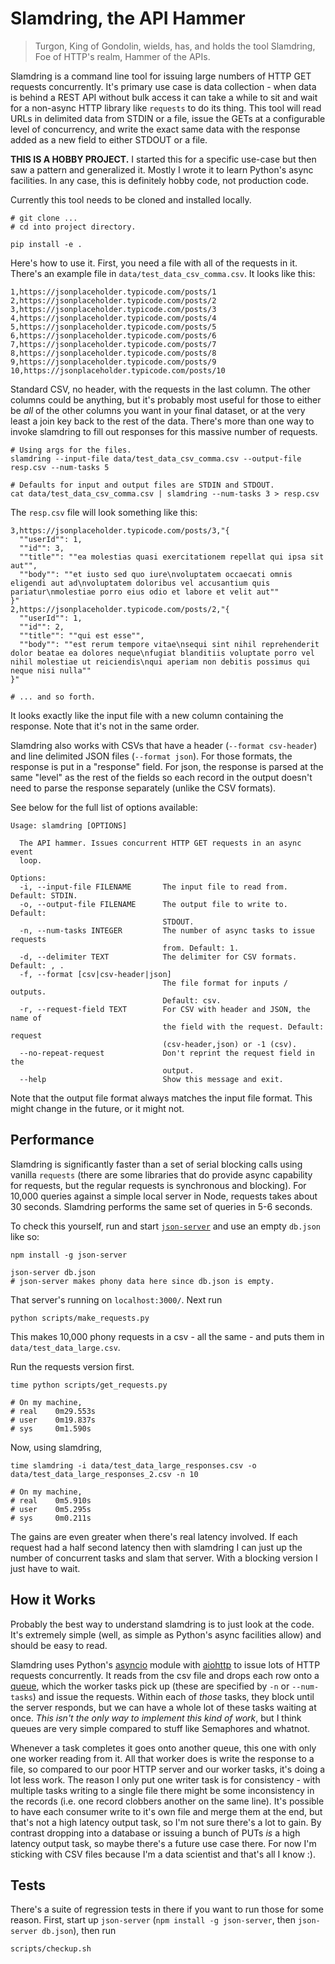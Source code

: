 # Slamdring, the API Hammer

> Turgon, King of Gondolin, wields, has, and holds the tool Slamdring, Foe of HTTP's realm, Hammer of the APIs.

Slamdring is a command line tool for issuing large numbers of HTTP GET requests concurrently.
It's primary use case is data collection - when data is behind a REST API without bulk access it can take a while to sit and wait for a non-async HTTP library like `requests` to do its thing.
This tool will read URLs in delimited data from STDIN or a file, issue the GETs at a configurable level of concurrency, and write the exact same data with the response added as a new field to either STDOUT or a file.

**THIS IS A HOBBY PROJECT.**
I started this for a specific use-case but then saw a pattern and generalized it.
Mostly I wrote it to learn Python's async facilities.
In any case, this is definitely hobby code, not production code.

Currently this tool needs to be cloned and installed locally.

```shell
# git clone ...
# cd into project directory.

pip install -e .
```

Here's how to use it.
First, you need a file with all of the requests in it.
There's an example file in `data/test_data_csv_comma.csv`.
It looks like this:

```
1,https://jsonplaceholder.typicode.com/posts/1
2,https://jsonplaceholder.typicode.com/posts/2
3,https://jsonplaceholder.typicode.com/posts/3
4,https://jsonplaceholder.typicode.com/posts/4
5,https://jsonplaceholder.typicode.com/posts/5
6,https://jsonplaceholder.typicode.com/posts/6
7,https://jsonplaceholder.typicode.com/posts/7
8,https://jsonplaceholder.typicode.com/posts/8
9,https://jsonplaceholder.typicode.com/posts/9
10,https://jsonplaceholder.typicode.com/posts/10
```

Standard CSV, no header, with the requests in the last column.
The other columns could be anything, but it's probably most useful for those to either be _all_ of the other columns you want in your final dataset, or at the very least a join key back to the rest of the data.
There's more than one way to invoke slamdring to fill out responses for this massive number of requests.

```shell
# Using args for the files.
slamdring --input-file data/test_data_csv_comma.csv --output-file resp.csv --num-tasks 5

# Defaults for input and output files are STDIN and STDOUT.
cat data/test_data_csv_comma.csv | slamdring --num-tasks 3 > resp.csv
```

The `resp.csv` file will look something like this:

```
3,https://jsonplaceholder.typicode.com/posts/3,"{
  ""userId"": 1,
  ""id"": 3,
  ""title"": ""ea molestias quasi exercitationem repellat qui ipsa sit aut"",
  ""body"": ""et iusto sed quo iure\nvoluptatem occaecati omnis eligendi aut ad\nvoluptatem doloribus vel accusantium quis pariatur\nmolestiae porro eius odio et labore et velit aut""
}"
2,https://jsonplaceholder.typicode.com/posts/2,"{
  ""userId"": 1,
  ""id"": 2,
  ""title"": ""qui est esse"",
  ""body"": ""est rerum tempore vitae\nsequi sint nihil reprehenderit dolor beatae ea dolores neque\nfugiat blanditiis voluptate porro vel nihil molestiae ut reiciendis\nqui aperiam non debitis possimus qui neque nisi nulla""
}"

# ... and so forth.
```

It looks exactly like the input file with a new column containing the response.
Note that it's not in the same order.

Slamdring also works with CSVs that have a header (`--format csv-header`) and line delimited JSON files (`--format json`).
For those formats, the response is put in a "response" field.
For json, the response is parsed at the same "level" as the rest of the fields so each record in the output doesn't need to parse the response separately (unlike the CSV formats).

See below for the full list of options available:

```
Usage: slamdring [OPTIONS]

  The API hammer. Issues concurrent HTTP GET requests in an async event
  loop.

Options:
  -i, --input-file FILENAME       The input file to read from. Default: STDIN.
  -o, --output-file FILENAME      The output file to write to. Default:
                                  STDOUT.
  -n, --num-tasks INTEGER         The number of async tasks to issue requests
                                  from. Default: 1.
  -d, --delimiter TEXT            The delimiter for CSV formats. Default: , .
  -f, --format [csv|csv-header|json]
                                  The file format for inputs / outputs.
                                  Default: csv.
  -r, --request-field TEXT        For CSV with header and JSON, the name of
                                  the field with the request. Default: request
                                  (csv-header,json) or -1 (csv).
  --no-repeat-request             Don't reprint the request field in the
                                  output.
  --help                          Show this message and exit.
```

Note that the output file format always matches the input file format.
This might change in the future, or it might not.

## Performance

Slamdring is significantly faster than a set of serial blocking calls using vanilla  `requests` (there are some libraries that do provide async capability for requests, but the regular requests is synchronous and blocking).
For 10,000 queries against a simple local server in Node, requests takes about 30 seconds.
Slamdring performs the same set of queries in 5-6 seconds.

To check this yourself, run and start [`json-server`](https://github.com/typicode/json-server) and use an empty `db.json` like so:

```shell
npm install -g json-server

json-server db.json
# json-server makes phony data here since db.json is empty.
```

That server's running on `localhost:3000/`.
Next run 

```
python scripts/make_requests.py
```

This makes 10,000 phony requests in a csv - all the same - and puts them in `data/test_data_large.csv`.

Run the requests version first.

```
time python scripts/get_requests.py

# On my machine, 
# real    0m29.553s
# user    0m19.837s
# sys     0m1.590s
```

Now, using slamdring,

```
time slamdring -i data/test_data_large_responses.csv -o data/test_data_large_responses_2.csv -n 10

# On my machine,
# real    0m5.910s
# user    0m5.295s
# sys     0m0.211s
```

The gains are even greater when there's real latency involved.
If each request had a half second latency then with slamdring I can just up the number of concurrent tasks and slam that server.
With a blocking version I just have to wait.

## How it Works

Probably the best way to understand slamdring is to just look at the code.
It's extremely simple (well, as simple as Python's async facilities allow) and should be easy to read.

Slamdring uses Python's [asyncio](http://asyncio.readthedocs.io/en/latest/index.html) module with [aiohttp](https://aiohttp.readthedocs.io/en/stable/) to issue lots of HTTP requests concurrently.
It reads from the csv file and drops each row onto a [queue](http://asyncio.readthedocs.io/en/latest/producer_consumer.html), which the worker tasks pick up (these are specified by `-n` or `--num-tasks`) and issue the requests.
Within each of _those_ tasks, they block until the server responds, but we can have a whole lot of these tasks waiting at once.
_This isn't the only way to implement this kind of work_, but I think queues are very simple compared to stuff like Semaphores and whatnot.

Whenever a task completes it goes onto another queue, this one with only one worker reading from it.
All that worker does is write the response to a file, so compared to our poor HTTP server and our worker tasks, it's doing a lot less work.
The reason I only put one writer task is for consistency - with multiple tasks writing to a single file there might be some inconsistency in the records (i.e. one record clobbers another on the same line).
It's possible to have each consumer write to it's own file and merge them at the end, but that's not a high latency output task, so I'm not sure there's a lot to gain.
By contrast dropping into a database or issuing a bunch of PUTs _is_ a high latency output task, so maybe there's a future use case there.
For now I'm sticking with CSV files because I'm a data scientist and that's all I know :).

## Tests

There's a suite of regression tests in there if you want to run those for some reason.
First, start up `json-server` (`npm install -g json-server`, then `json-server db.json`), then run

```
scripts/checkup.sh
```
